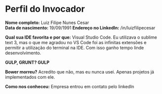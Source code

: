 Perfil do Invocador
========================

**Nome completo:** Luiz Filipe Nunes Cesar   
**Data de nascimento:** 19/09/1991
**Endereço no LinkedIn:** /in/luizfilipecesar

**Qual sua IDE favorita e por que:** Visual Studio Code. Eu utilizava o sublime text 3, mas o que me agradou no VS Code foi as infinitas extensões e permitir a utilização do terminal na IDE. Com isso ganho tempo linde desenvolvimento.

**GULP, GRUNT? GULP**

**Bower morreu?** Acredito que não, mas eu nunca usei. Apenas projetos já implementados com ele.

**Como nos conheceu:** Empresa entrou em contato pelo linkedIn
